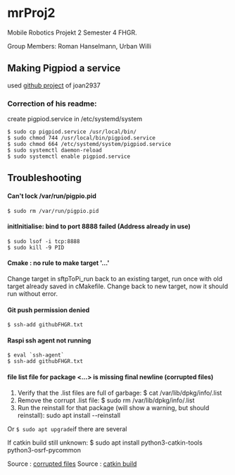 # mrProj2  
Mobile Robotics Projekt 2 Semester 4 FHGR.

Group Members: Roman Hanselmann, Urban Willi

## Making Pigpiod a service
used [github project](https://github.com/joan2937/pigpio/tree/master/util) of joan2937 

### Correction of his readme:      

create pigpiod.service in /etc/systemd/system  

    $ sudo cp pigpiod.service /usr/local/bin/  
    $ sudo chmod 744 /usr/local/bin/pigpiod.service  
    $ sudo chmod 664 /etc/systemd/system/pigpiod.service  
    $ sudo systemctl daemon-reload           
    $ sudo systemctl enable pigpiod.service



## Troubleshooting

#### Can't lock /var/run/pigpio.pid  
    $ sudo rm /var/run/pigpio.pid

#### initInitialise: bind to port 8888 failed (Address already in use)
	$ sudo lsof -i tcp:8888
	$ sudo kill -9 PID

#### Cmake : no rule to make target '...'
Change target in sftpToPi_run back to an existing target, run once with old target already saved in cMakefile.
Change back to new target, now it should run without error.


#### Git push permission denied
	$ ssh-add githubFHGR.txt
	
#### Raspi ssh agent not running
	$ eval `ssh-agent`
	$ ssh-add githubFHGR.txt
	
#### file list file for package <...> is missing final newline (corrupted files)
1. Verify that the .list files are full of garbage:
	$ cat /var/lib/dpkg/info/<name-of-package>.list
2. Remove the corrupt .list file:
	$ sudo rm /var/lib/dpkg/info/<name-of-package>.list
3. Run the reinstall for that package (will show a warning, but should reinstall):
	sudo apt install <name-of-package> --reinstall
	
Or `$ sudo apt upgrade`if there are several

If catkin build still unknown:
	$ sudo apt install python3-catkin-tools python3-osrf-pycommon

Source : [corrupted files](https://askubuntu.com/questions/1106373/files-list-file-for-package-package-is-missing-final-newline)
Source : [catkin build](https://answers.ros.org/question/353113/catkin-build-in-ubuntu-2004-noetic/)



